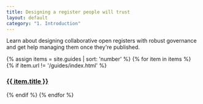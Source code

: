 ```yaml
---
title: Designing a register people will trust
layout: default
category: "1. Introduction"
---
```


Learn about designing collaborative open registers with robust governance and get help
managing them once they're published.


<div class="container">
<div class="fukol-grid">


{% assign items = site.guides | sort: 'number' %}
{% for item in items %}
{% if item.url != '/guides/index.html' %}
<div class="card odi-{% cycle "purple", "orange", "pink", "light-blue", "red" %}">
<a href="{{ site.baseurl }}{{ item.url }}">
<h3 class="card-header">
{{ item.title }}
</h3>
</a>
</div>

{% endif %}
{% endfor %}

</div>
</div>
